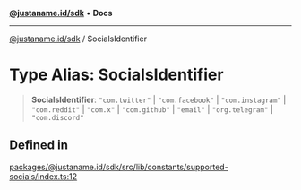 [**@justaname.id/sdk**](../README.md) • **Docs**

***

[@justaname.id/sdk](../globals.md) / SocialsIdentifier

# Type Alias: SocialsIdentifier

> **SocialsIdentifier**: `"com.twitter"` \| `"com.facebook"` \| `"com.instagram"` \| `"com.reddit"` \| `"com.x"` \| `"com.github"` \| `"email"` \| `"org.telegram"` \| `"com.discord"`

## Defined in

[packages/@justaname.id/sdk/src/lib/constants/supported-socials/index.ts:12](https://github.com/JustaName-id/JustaName-sdk/blob/dc845c10af242e3ca87d95ef392516ac0bfa8b95/packages/@justaname.id/sdk/src/lib/constants/supported-socials/index.ts#L12)
